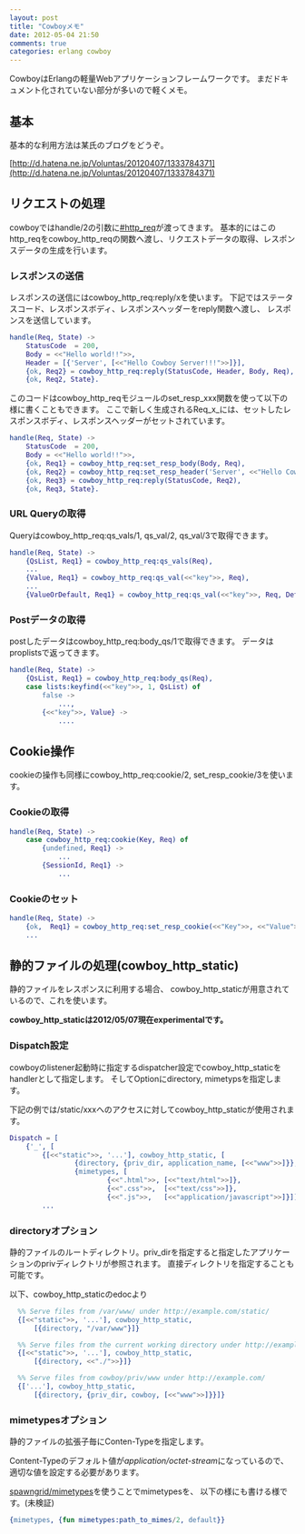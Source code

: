 ```yaml
---
layout: post
title: "Cowboyメモ"
date: 2012-05-04 21:50
comments: true
categories: erlang cowboy
---
```


CowboyはErlangの軽量Webアプリケーションフレームワークです。
まだドキュメント化されていない部分が多いので軽くメモ。

## 基本

基本的な利用方法は某氏のブログをどうぞ。

[http://d.hatena.ne.jp/Voluntas/20120407/1333784371](http://d.hatena.ne.jp/Voluntas/20120407/1333784371)

## リクエストの処理

cowboyではhandle/2の引数に[#http\_req](https://github.com/extend/cowboy/blob/master/include/http.hrl)が渡ってきます。
基本的にはこのhttp\_reqをcowboy\_http\_reqの関数へ渡し、リクエストデータの取得、レスポンスデータの生成を行います。

### レスポンスの送信

レスポンスの送信にはcowboy\_http\_req:reply/xを使います。
下記ではステータスコード、レスポンスボディ、レスポンスヘッダーをreply関数へ渡し、
レスポンスを送信しています。

```erlang
handle(Req, State) ->
    StatusCode  = 200,
    Body = <<"Hello world!!">>,
    Header = [{'Server', [<<"Hello Cowboy Server!!!">>]}],
    {ok, Req2} = cowboy_http_req:reply(StatusCode, Header, Body, Req),
    {ok, Req2, State}.
```

このコードはcowboy_http_reqモジュールのset_resp_xxx関数を使って以下の様に書くこともできます。
ここで新しく生成されるReq_x_には、セットしたレスポンスボディ、レスポンスヘッダーがセットされています。

```erlang
handle(Req, State) ->
    StatusCode  = 200,
    Body = <<"Hello world!!">>,
    {ok, Req1} = cowboy_http_req:set_resp_body(Body, Req),
    {ok, Req2} = cowboy_http_req:set_resp_header('Server', <<"Hello Cowboy Server!!">>, Req1),
    {ok, Req3} = cowboy_http_req:reply(StatusCode, Req2),
    {ok, Req3, State}.
```

### URL Queryの取得
Queryはcowboy_http_req:qs_vals/1, qs_val/2, qs_val/3で取得できます。

```erlang
handle(Req, State) ->
    {QsList, Req1} = cowboy_http_req:qs_vals(Req),
    ...
    {Value, Req1} = cowboy_http_req:qs_val(<<"key">>, Req),
    ...
    {ValueOrDefault, Req1} = cowboy_http_req:qs_val(<<"key">>, Req, DefautVal),
```

### Postデータの取得

postしたデータはcowboy_http_req:body_qs/1で取得できます。
データはproplistsで返ってきます。

```erlang
handle(Req, State) ->
    {QsList, Req1} = cowboy_http_req:body_qs(Req),
    case lists:keyfind(<<"key">>, 1, QsList) of
        false ->
            ...,
        {<<"key">>, Value} ->
            ....
```

## Cookie操作

cookieの操作も同様にcowboy_http_req:cookie/2, set_resp_cookie/3を使います。

### Cookieの取得
```erlang
handle(Req, State) ->
    case cowboy_http_req:cookie(Key, Req) of
        {undefined, Req1} ->
            ...
        {SessionId, Req1} ->
            ...
```

### Cookieのセット

```erlang
handle(Req, State) ->
    {ok,  Req1} = cowboy_http_req:set_resp_cookie(<<"Key">>, <<"Value">>, [max_age, 1000],  Req),
    ...
```

## 静的ファイルの処理(cowboy\_http\_static)

静的ファイルをレスポンスに利用する場合、
cowboy_http_staticが用意されているので、これを使います。

**cowboy_http_staticは2012/05/07現在experimentalです。**

### Dispatch設定

cowboyのlistener起動時に指定するdispatcher設定でcowboy_http_staticをhandlerとして指定します。
そしてOptionにdirectory, mimetypsを指定します。

下記の例では/static/xxxへのアクセスに対してcowboy_http_staticが使用されます。

```erlang
Dispatch = [
    {'_', [
        {[<<"static">>, '...'], cowboy_http_static, [
                {directory, {priv_dir, application_name, [<<"www">>]}},
                {mimetypes, [
                        {<<".html">>, [<<"text/html">>]},
                        {<<".css">>,  [<<"text/css">>]},
                        {<<".js">>,   [<<"application/javascript">>]}]]}]},
        ...
```

### directoryオプション
静的ファイルのルートディレクトリ。priv_dirを指定すると指定したアプリケーションのprivディレクトリが参照されます。
直接ディレクトリを指定することも可能です。

以下、cowboy_http_staticのedocより
```erlang
  %% Serve files from /var/www/ under http://example.com/static/
  {[<<"static">>, '...'], cowboy_http_static,
      [{directory, "/var/www"}]}

  %% Serve files from the current working directory under http://example.com/static/
  {[<<"static">>, '...'], cowboy_http_static,
      [{directory, <<"./">>}]}

  %% Serve files from cowboy/priv/www under http://example.com/
  {['...'], cowboy_http_static,
      [{directory, {priv_dir, cowboy, [<<"www">>]}}]}
```

### mimetypesオプション
静的ファイルの拡張子毎にConten-Typeを指定します。

Content-Typeのデフォルト値が*application/octet-stream*になっているので、
適切な値を設定する必要があります。

[spawngrid/mimetypes](https://github.com/spawngrid/mimetypes)を使うことでmimetypesを、
以下の様にも書ける様です。(未検証)

```erlang
{mimetypes, {fun mimetypes:path_to_mimes/2, default}}
```
